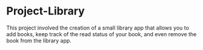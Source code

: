 # Project-Library
This project involved the creation of a small library app that allows you to add books, keep track of the read status of your book, and even remove the book from the library app.